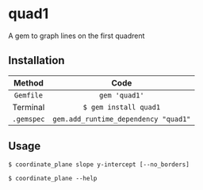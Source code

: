 # quad1
A gem to graph lines on the first quadrent
## Installation

| Method |Code|
|:------:|:---------:|
|`Gemfile`|`gem 'quad1'`
|Terminal|`$ gem install quad1`|
|`.gemspec`|`gem.add_runtime_dependency "quad1"`|
## Usage
`$ coordinate_plane slope y-intercept [--no_borders]`

`$ coordinate_plane --help`
